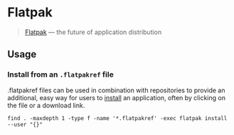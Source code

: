# Flatpak

> [Flatpak][] — the future of application distribution

## Usage

### Install from an `.flatpakref` file

.flatpakref files can be used in combination with repositories to provide an additional, easy way for users to [install][] an application, often by clicking on the file or a download link.

```shell-session
find . -maxdepth 1 -type f -name '*.flatpakref' -exec flatpak install --user "{}"
```

[flatpak]: https://flatpak.org
[install]: https://docs.flatpak.org/en/latest/repositories.html#flatpakref-files
